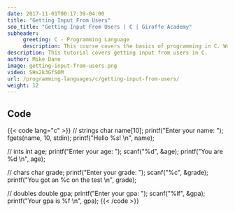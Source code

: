 ```yaml
---
date: 2017-11-01T00:17:39-04:00
title: "Getting Input From Users"
seo_title: "Getting Input From Users | C | Giraffe Academy"
subheader:
     greeting: C - Programming Language
     description: This course covers the basics of programming in C. Work your way through the videos and we'll teach you everything you need to know to start your programming journey!
description: This tutorial covers getting input from users in C.
author: Mike Dane
image: getting-input-from-users.png
video: SHs2k3GfS0M
url: /programming-languages/c/getting-input-from-users/
weight: 12
---
```


## Code

{{< code lang="c" >}}
// strings
char name[10];
printf("Enter your name: ");
fgets(name, 10, stdin);
printf("Hello %s! \n", name);

// ints
int age;
printf("Enter your age: ");
scanf("%d", &age);
printf("You are %d \n", age);

// chars
char grade;
printf("Enter your grade: ");
scanf("%c", &grade);
printf("You got an %c on the test \n", grade);

// doubles
double gpa;
printf("Enter your gpa: ");
scanf("%lf", &gpa);
printf("Your gpa is %f \n", gpa);
{{< /code >}}